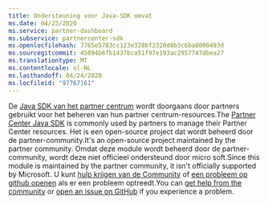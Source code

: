 ```yaml
---
title: Ondersteuning voor Java-SDK omvat
ms.date: 04/23/2020
ms.service: partner-dashboard
ms.subservice: partnercenter-sdk
ms.openlocfilehash: 7765e5783cc123e328bf2320d8b3c6ba8000493d
ms.sourcegitcommit: 45094b6fb1437bca51f97e193ac2957747dbea27
ms.translationtype: MT
ms.contentlocale: nl-NL
ms.lasthandoff: 04/24/2020
ms.locfileid: "97767161"
---
```

<span data-ttu-id="ee4e8-102">De [Java SDK van het partner centrum](https://github.com/microsoft/partner-center-java) wordt doorgaans door partners gebruikt voor het beheren van hun partner centrum-resources.</span><span class="sxs-lookup"><span data-stu-id="ee4e8-102">The [Partner Center Java SDK](https://github.com/microsoft/partner-center-java) is commonly used by partners to manage their Partner Center resources.</span></span> <span data-ttu-id="ee4e8-103">Het is een open-source project dat wordt beheerd door de partner-community.</span><span class="sxs-lookup"><span data-stu-id="ee4e8-103">It's an open-source project maintained by the partner community.</span></span> <span data-ttu-id="ee4e8-104">Omdat deze module wordt beheerd door de partner-community, wordt deze niet officieel ondersteund door micro soft.</span><span class="sxs-lookup"><span data-stu-id="ee4e8-104">Since this module is maintained by the partner community, it isn't officially supported by Microsoft.</span></span> <span data-ttu-id="ee4e8-105">U kunt [hulp krijgen van de Community](https://stackoverflow.com/questions/tagged/partner+center) of [een probleem op github openen](https://github.com/microsoft/partner-center-java/issues) als er een probleem optreedt.</span><span class="sxs-lookup"><span data-stu-id="ee4e8-105">You can [get help from the community](https://stackoverflow.com/questions/tagged/partner+center) or [open an issue on GitHub](https://github.com/microsoft/partner-center-java/issues) if you experience a problem.</span></span>
